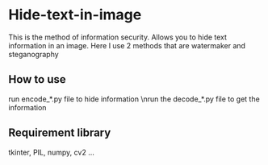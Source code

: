 # Hide-text-in-image

This is the method of information security. Allows you to hide text information in an image.
Here I use 2 methods that are watermaker and steganography

## How to use
run encode_\*.py file to hide information \nrun the decode_\*.py file to get the information

## Requirement library
tkinter, PIL, numpy, cv2 ...
